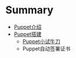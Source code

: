 # Summary

* [Puppet介绍](README.md)
* [Puppet搭建](puppetda-jian.md)
  * [Puppet小试牛刀](puppetda-jian/puppetxiao-shi-niu-dao.md)
  * Puppet自动签署证书


